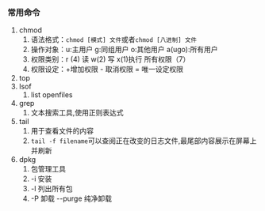 ### 常用命令

1. chmod
   1. 语法格式：`chmod [模式] 文件`或者`chmod [八进制] 文件`
   2. 操作对象：u:主用户 g:同组用户 o:其他用户 a(ugo):所有用户
   3. 权限类别：r (4) 读  w(2) 写 x(1)执行  所有权限（7）
   4. 权限设定：+增加权限  - 取消权限  = 唯一设定权限
2. top 
3. lsof
   1. list openfiles
4. grep
   1. 文本搜索工具,使用正则表达式
5. tail
   1. 用于查看文件的内容
   2. `tail -f filename`可以查阅正在改变的日志文件,最尾部内容展示在屏幕上并刷新
6. dpkg
   1. 包管理工具
   2. -i 安装
   3. -l 列出所有包
   4. -P 卸载 --purge 纯净卸载
